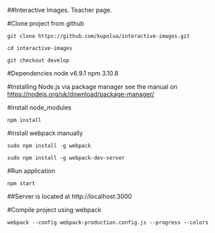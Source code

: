 ##Interactive Images. Teacher page.

#Clone project from github

`git clone https://github.com/kupolua/interactive-images.git`

`cd interactive-images`

`git checkout develop`

#Dependencies 
node v6.9.1 
npm 3.10.8

#Installing Node.js via package manager
see the manual on https://nodejs.org/uk/download/package-manager/

#Install node_modules

`npm install`

#Install webpack manually

`sudo npm install -g webpack`

`sudo npm install -g webpack-dev-server`

#Run application

`npm start`

##Server is located at http://localhost:3000

#Compile project using webpack

`webpack --config webpack-production.config.js --progress --colors`